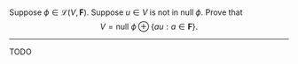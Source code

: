 Suppose $\phi \in \mathcal L(V,\mathbf F)$. Suppose $u \in V$ is not in $\text{null }\phi$. Prove that
$$
V = \text{null } \phi \oplus \{au : a\in \mathbf F\}.
$$

---

TODO